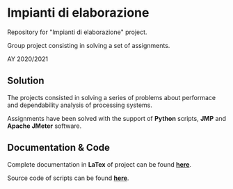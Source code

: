 # Impianti di elaborazione
Repository for "Impianti di elaborazione" project.

Group project consisting in solving a set of assignments. 

AY 2020/2021

## Solution

The projects consisted in solving a series of problems about performace and dependability analysis of processing systems.

Assignments have been solved with the support of **Python** scripts, **JMP** and **Apache JMeter** software.

## Documentation & Code

Complete documentation in **LaTex** of project can be found **[here](/Ealborato_Impianti.pdf)**.

Source code of scripts can be found **[here](/Scripts/)**.
